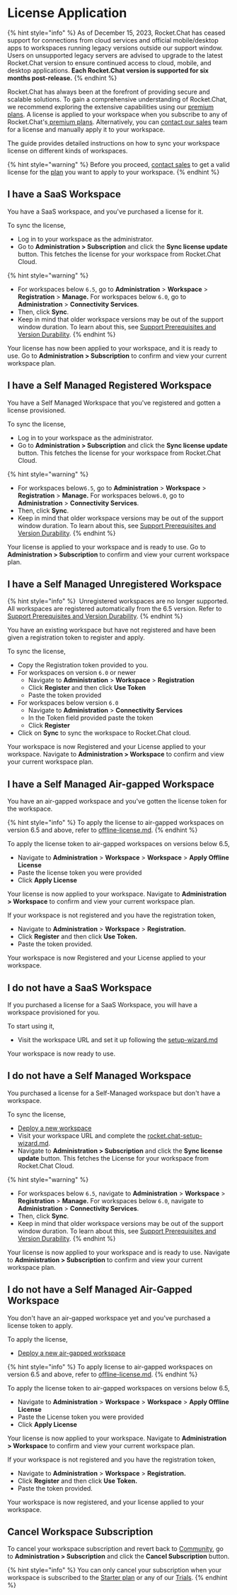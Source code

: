 # License Application

{% hint style="info" %}
As of December 15, 2023, Rocket.Chat has ceased support for connections from cloud services and official mobile/desktop apps to workspaces running legacy versions outside our support window. Users on unsupported legacy servers are advised to upgrade to the latest Rocket.Chat version to ensure continued access to cloud, mobile, and desktop applications. **Each Rocket.Chat version is supported for six months post-release.**
{% endhint %}

Rocket.Chat has always been at the forefront of providing secure and scalable solutions. To gain a comprehensive understanding of Rocket.Chat, we recommend exploring the extensive capabilities using our [premium plans](https://www.rocket.chat/pricing). A license is applied to your workspace when you subscribe to any of Rocket.Chat's[ premium plans](../readme/our-plans.md). Alternatively, you can [contact our sales](https://www.rocket.chat/sales-contact) team for a license and manually apply it to your workspace.

The guide provides detailed instructions on how to sync your workspace license on different kinds of workspaces.

{% hint style="warning" %}
Before you proceed, [contact sales](https://www.rocket.chat/sales-contact) to get a valid license for the [plan](../readme/our-plans.md) you want to apply to your workspace.
{% endhint %}

## I have a SaaS Workspace&#x20;

You have a SaaS workspace, and you've purchased a license for it.

To sync the license,

* Log in to your workspace as the administrator.
* Go to **Administration > Subscription** and click the **Sync license update** button. This fetches the license for your workspace from Rocket.Chat Cloud.

{% hint style="warning" %}
* For workspaces below `6.5`, go to **Administration** > **Workspace** > **Registration** > **Manage.** For workspaces below `6.0`, go to **Administration** > **Connectivity Services**.
* Then, click **Sync**.
* Keep in mind that older workspace versions may be out of the support window duration. To learn about this, see [Support Prerequisites and Version Durability](https://docs.rocket.chat/customer-center/support-center/premium-support-plans/support-prerequisites-and-version-durability).
{% endhint %}

Your license has now been applied to your workspace, and it is ready to use. Go to **Administration > Subscription** to confirm and view your current workspace plan.

## I have a Self Managed Registered Workspace&#x20;

You have a Self Managed Workspace that you've registered and gotten a license provisioned.

To sync the license,

* Log in to your workspace as the administrator.
* Go to **Administration > Subscription** and click the **Sync license update** button. This fetches the license for your workspace from Rocket.Chat Cloud.

{% hint style="warning" %}
* For workspaces below`6.5`, go to **Administration** > **Workspace** > **Registration** > **Manage.** For workspaces below`6.0`, go to   **Administration** > **Connectivity Services**.
* Then, click **Sync**.
* Keep in mind that older workspace versions may be out of the support window duration. To learn about this, see [Support Prerequisites and Version Durability](https://docs.rocket.chat/customer-center/support-center/premium-support-plans/support-prerequisites-and-version-durability).
{% endhint %}

Your license is applied to your workspace and is ready to use. Go to **Administration > Subscription** to confirm and view your current workspace plan.

## I have a Self Managed Unregistered Workspace

{% hint style="info" %}
<img src="../.gitbook/assets/Deprecated (1).png" alt="" data-size="line"> Unregistered workspaces are no longer supported. All workspaces are registered automatically from the 6.5 version. Refer to [Support Prerequisites and Version Durability](https://docs.rocket.chat/customer-center/support-center/premium-support-plans/support-prerequisites-and-version-durability).
{% endhint %}

You have an existing workspace but have not registered and have been given a registration token to register and apply.

To sync the license,

* Copy the Registration token provided to you.
* For workspaces on version `6.0` or newer
  * Navigate to **Administration** > **Workspace** > **Registration**
  * Click **Register** and then click **Use Token**&#x20;
  * Paste the token provided
* For workspaces below version `6.0`&#x20;
  * Navigate to **Administration** > **Connectivity Services**
  * In the Token field provided paste the token
  * Click **Register**
* Click on **Sync** to sync the workspace to Rocket.Chat cloud.

Your workspace is now Registered and your License applied to your workspace.  Navigate to **Administration > Workspace** to confirm and view your current workspace plan.

## I have a Self Managed Air-gapped Workspace&#x20;

You have an air-gapped workspace and you've gotten the license token for the workspace.

{% hint style="info" %}
To apply the license to air-gapped workspaces on version 6.5 and above, refer to [offline-license.md](rocket.chat-air-gapped-deployment/offline-license.md "mention").
{% endhint %}

To apply the license token to air-gapped workspaces on versions below 6.5,

* Navigate to **Administration** > **Workspace** > **Workspace** > **Apply Offline License**
* Paste the license token you were provided
* Click **Apply License**

Your license is now applied to your workspace. Navigate to **Administration > Workspace** to confirm and view your current workspace plan.

If your workspace is not registered and you have the registration token,&#x20;

* Navigate to **Administration** > **Workspace** > **Registration.**
* Click **Register** and then click **Use Token.**
* Paste the token provided.

Your workspace is now Registered and your License applied to your workspace.

## I do not have a SaaS Workspace

If you purchased a license for a SaaS Workspace, you will have a workspace provisioned for you. &#x20;

To start using it,

* Visit the workspace URL and set it up following the [setup-wizard.md](../use-rocket.chat/workspace-administration/settings/setup-wizard.md "mention")

Your workspace is now ready to use.

## I do not have a Self Managed Workspace

You purchased a license for a Self-Managed workspace but don't have a workspace.

To sync the license,

* [Deploy a new workspace](../deploy/deploy-rocket.chat/)
* Visit your workspace URL and complete the [rocket.chat-setup-wizard.md](accessing-your-workspace/rocket.chat-setup-wizard.md "mention").
* Navigate to **Administration > Subscription** and click the **Sync license update** button. This fetches the License for your workspace from Rocket.Chat Cloud.

{% hint style="warning" %}
* For workspaces below `6.5`, navigate to **Administration** > **Workspace** > **Registration** > **Manage.** For workspaces below `6.0`, navigate to   **Administration** > **Connectivity Services**.
* Then, click **Sync**.
* Keep in mind that older workspace versions may be out of the support window duration. To learn about this, see [Support Prerequisites and Version Durability](https://docs.rocket.chat/customer-center/support-center/premium-support-plans/support-prerequisites-and-version-durability).
{% endhint %}

Your license is now applied to your workspace and is ready to use. Navigate to **Administration > Subscription** to confirm and view your current workspace plan.

## I do not have a Self Managed Air-Gapped Workspace

You don't have an air-gapped workspace yet and you've purchased a license token to apply.

To apply the license,

* [Deploy a new air-gapped workspace](rocket.chat-air-gapped-deployment/)&#x20;

{% hint style="info" %}
To apply license to air-gapped workspaces on version 6.5 and above, refer to [offline-license.md](rocket.chat-air-gapped-deployment/offline-license.md "mention").
{% endhint %}

To apply the license token to air-gapped workspaces on versions below 6.5,

* Navigate to **Administration** > **Workspace** > **Workspace** > **Apply Offline License**
* Paste the License token you were provided
* Click **Apply License**

Your license is now applied to your workspace. Navigate to **Administration > Workspace** to confirm and view your current workspace plan.

If your workspace is not registered and you have the registration token,&#x20;

* Navigate to **Administration** > **Workspace** > **Registration.**
* Click **Register** and then click **Use Token.**
* Paste the token provided.

Your workspace is now registered, and your license applied to your workspace.

## Cancel Workspace Subscription

To cancel your workspace subscription and revert back to [Community](../readme/our-plans.md#community), go to **Administration > Subscription** and click the **Cancel Subscription** button.

{% hint style="info" %}
You can only cancel your subscription when your workspace is subscribed to the [Starter plan](../readme/our-plans.md#starter-plan) or any of our [Trials](trials/).
{% endhint %}
